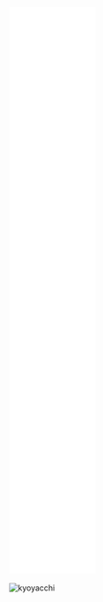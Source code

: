 <a name="kyoyacchi metrics"><img src="https://github.com/kyoyacchi/kyoyacchi/blob/master/github-metrics.svg" alt="my metrics created with lowlighter/metrics"></a>

<img src="https://count.getloli.com/get/@kyoyacchi?theme=rule34" alt="kyoyacchi"/>
